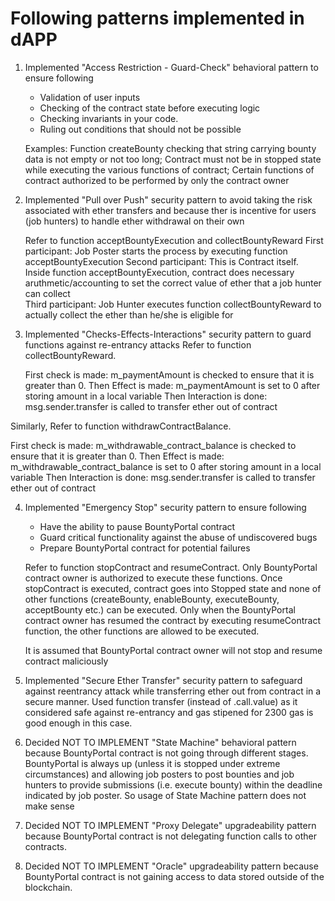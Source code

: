 # Following patterns implemented in dAPP

1. Implemented "Access Restriction - Guard-Check" behavioral pattern to ensure following
   * Validation of user inputs
   * Checking of the contract state before executing logic
   * Checking invariants in your code.
   * Ruling out conditions that should not be possible
   
   Examples: Function createBounty checking that string carrying bounty data is not empty or not too long;
             Contract must not be in stopped state while executing the various functions of contract;
             Certain functions of contract authorized to be performed by only the contract owner

2. Implemented "Pull over Push" security pattern to avoid taking the risk associated with ether transfers and 
   because ther is incentive for users (job hunters) to handle ether withdrawal on their own
    
    Refer to function acceptBountyExecution and collectBountyReward
    First participant: Job Poster starts the process by executing function acceptBountyExecution
    Second participant: This is Contract itself. Inside function acceptBountyExecution, contract does necessary
                        aruthmetic/accounting to set the correct value of ether that a job hunter can collect  
    Third participant: Job Hunter executes function collectBountyReward to actually collect the ether than he/she is 
                      eligible for 
    
3. Implemented "Checks-Effects-Interactions" security pattern to guard functions against re-entrancy attacks
   Refer to function collectBountyReward. 

   First check is made: m_paymentAmount is checked to ensure that it is greater than 0.
   Then Effect is made: m_paymentAmount is set to 0 after storing amount in a local variable
   Then Interaction is done: msg.sender.transfer is called to transfer ether out of contract

Similarly, Refer to function withdrawContractBalance. 

   First check is made: m_withdrawable_contract_balance is checked to ensure that it is greater than 0.
   Then Effect is made: m_withdrawable_contract_balance is set to 0 after storing amount in a local variable
   Then Interaction is done: msg.sender.transfer is called to transfer ether out of contract

4. Implemented "Emergency Stop" security pattern to ensure following

   * Have the ability to pause BountyPortal contract
   * Guard critical functionality against the abuse of undiscovered bugs
   * Prepare BountyPortal contract for potential failures

   Refer to function stopContract and resumeContract. Only BountyPortal contract owner is authorized to execute these
   functions. Once stopContract is executed, contract goes into Stopped state and none of other functions (createBounty, 
   enableBounty, executeBounty, acceptBounty etc.) can be executed.  Only when the BountyPortal contract owner has
   resumed the contract by executing resumeContract function, the other functions are allowed to be executed.
   
   It is assumed that BountyPortal contract owner will not stop and resume contract maliciously


5. Implemented "Secure Ether Transfer" security pattern to safeguard against reentrancy attack while transferring ether
   out from contract in a secure manner. Used function transfer (instead of .call.value) as it considered safe 
   against re-entrancy and gas stipened for 2300 gas is good enough in this case.

6. Decided NOT TO IMPLEMENT "State Machine" behavioral pattern because BountyPortal contract is not going through 
   different stages.
   BountyPortal is always up (unless it is stopped under extreme circumstances) and allowing job  posters to 
   post bounties and job hunters to provide submissions (i.e. execute bounty) within the deadline indicated by
   job  poster. So usage of State Machine pattern does not make sense

7. Decided NOT TO IMPLEMENT "Proxy Delegate" upgradeability pattern because BountyPortal contract is not delegating
   function calls to other contracts.

8. Decided NOT TO IMPLEMENT "Oracle" upgradeability pattern because BountyPortal contract is not gaining access to data
   stored outside of the blockchain.


